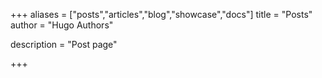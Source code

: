 +++
aliases = ["posts","articles","blog","showcase","docs"]
title = "Posts"
author = "Hugo Authors"

description = "Post page"

+++

